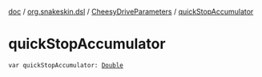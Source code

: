 [doc](../../index.md) / [org.snakeskin.dsl](../index.md) / [CheesyDriveParameters](index.md) / [quickStopAccumulator](./quick-stop-accumulator.md)

# quickStopAccumulator

`var quickStopAccumulator: `[`Double`](https://kotlinlang.org/api/latest/jvm/stdlib/kotlin/-double/index.html)